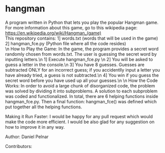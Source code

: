 # hangman
A program written in Python that lets you play the popular Hangman game. For more information about this game, go to this wikipedia page: https://en.wikipedia.org/wiki/Hangman_(game)
\
This repository contains:
1] words.txt  (words that will be used in the game)\
2] hangman_fce.py  (Python file where all the code resides) \
\n
How to Play the Game:
In the game, the program provides a secret word randomly chosen from words.txt. The user is guessing the secret word by inputting letters.\n 
1] Execute hangman_fce.py \n
2] You will be asked to guess a letter in the console.\n
3] You have 8 guesses. Guesses are subtracted ONLY for an incorrect guess; if you accidentlly input a letter you have already tried, a guess is not subtracted.\n
4] You win if you guess the secret word before you have used up all your guesses.\n
\n
How the Code Works:
In order to avoid a large chunk of disorganized code, the problem was solved by dividing it into subproblems. A solution to each subproblem was coded and functionalized. In total, there are 6 helping functions inside hangman_fce.py. Then a final function: hangman_fce() was defined which put together all the helping functions.  

Making it Run Faster:
I would be happy for any pull request which would make the code more efficient. I would be also glad for any suggestion on how to improve it in any way. 

Author:
Daniel Pelnar

Contributors:

